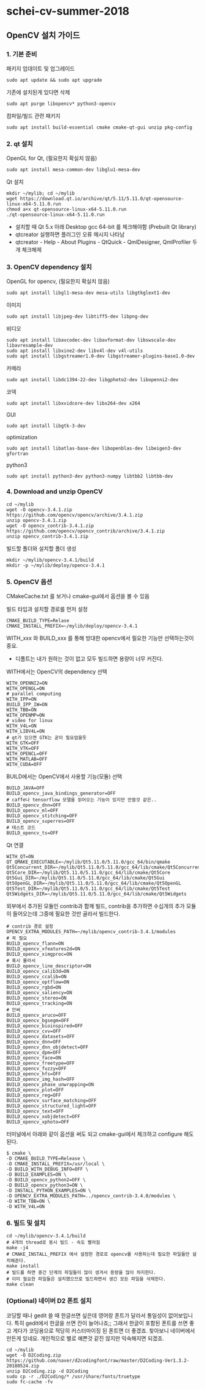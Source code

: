 # schei-cv-summer-2018

## OpenCV 설치 가이드

### 1. 기본 준비

패키지 업데이트 및 업그레이드
```
sudo apt update && sudo apt upgrade
```

기존에 설치된게 있다면 삭제
```
sudo apt purge libopencv* python3-opencv
```

컴파일/빌드 관련 패키지
```
sudo apt install build-essential cmake cmake-qt-gui unzip pkg-config
```

### 2. qt 설치

OpenGL for Qt, (필요한지 확실치 않음)
```
sudo apt install mesa-common-dev libglu1-mesa-dev
```

Qt 설치
```
mkdir ~/mylib; cd ~/mylib
wget https://download.qt.io/archive/qt/5.11/5.11.0/qt-opensource-linux-x64-5.11.0.run
chmod a+x qt-opensource-linux-x64-5.11.0.run
./qt-opensource-linux-x64-5.11.0.run
```
- 설치할 때 Qt 5.x 아래 Desktop gcc 64-bit 를 체크해야함 (Prebuilt Qt library)
- qtcreator 실행하면 플러그인 오류 메시지 나타남
- qtcreator - Help - About Plugins - QtQuick - QmlDesigner, QmlProfiler 두 개 체크해제


### 3. OpenCV dependency 설치

OpenGL for opencv, (필요한지 확실치 않음)
```
sudo apt install libgl1-mesa-dev mesa-utils libgtkglext1-dev
```

이미지
```
sudo apt install libjpeg-dev libtiff5-dev libpng-dev
```

비디오
```
sudo apt install libavcodec-dev libavformat-dev libswscale-dev libavresample-dev
sudo apt install libxine2-dev libv4l-dev v4l-utils
sudo apt install libgstreamer1.0-dev libgstreamer-plugins-base1.0-dev
```

카메라
```
sudo apt install libdc1394-22-dev libgphoto2-dev libopenni2-dev
```

코덱
```
sudo apt install libxvidcore-dev libx264-dev x264
```

GUI
```
sudo apt install libgtk-3-dev
```

optimization
```
sudo apt install libatlas-base-dev libopenblas-dev libeigen3-dev gfortran
```

python3
```
sudo apt install python3-dev python3-numpy libtbb2 libtbb-dev
```

### 4. Download and unzip OpenCV

````
cd ~/mylib
wget -O opencv-3.4.1.zip https://github.com/opencv/opencv/archive/3.4.1.zip
unzip opencv-3.4.1.zip
wget -O opencv_contrib-3.4.1.zip https://github.com/opencv/opencv_contrib/archive/3.4.1.zip
unzip opencv_contrib-3.4.1.zip
````

빌드할 폴더와 설치할 폴더 생성 
````
mkdir ~/mylib/opencv-3.4.1/build
mkdir -p ~/mylib/deploy/opencv-3.4.1
````

### 5. OpenCV 옵션

CMakeCache.txt 를 보거나 cmake-gui에서 옵션을 볼 수 있음

빌드 타입과 설치할 경로를 먼저 설정 
````
CMAKE_BUILD_TYPE=Relase
CMAKE_INSTALL_PREFIX=~/mylib/deploy/opencv-3.4.1
````

WITH_xxx 와 BUILD_xxx 를 통해 방대한 opencv에서 필요한 기능만 선택하는것이 중요.
- 디폴트는 내가 원하는 것이 없고 모두 빌드하면 용량이 너무 커진다.

WITH에서는 OpenCV의 dependency 선택
````
WITH_OPENNI2=ON
WITH_OPENGL=ON
# parallel computing
WITH_IPP=ON
BUILD_IPP_IW=ON
WITH_TBB=ON
WITH_OPENMP=ON
# video for linux
WITH_V4L=ON
WITH_LIBV4L=ON
# qt가 있으면 GTK는 굳이 필요업을듯
WITH_GTK=OFF
WITH_VTK=OFF
WITH_OPENCL=OFF
WITH_MATLAB=OFF
WITH_CUDA=OFF
````

BUILD에서는 OpenCV에서 사용할 기능(모듈) 선택
````
BUILD_JAVA=OFF
BUILD_opencv_java_bindings_generator=OFF
# caffe나 tensorflow 모델을 읽어오는 기능이 있지만 안쓸것 같은..
BUILD_opencv_dnn=OFF
BUILD_opencv_ml=OFF
BUILD_opencv_stitching=OFF
BUILD_opencv_superres=OFF
# 테스트 코드
BUILD_opencv_ts=OFF
````

Qt 연결
````
WITH_QT=ON
QT_QMAKE_EXECUTABLE=~/mylib/Qt5.11.0/5.11.0/gcc_64/bin/qmake
Qt5Concurrent_DIR=~/mylib/Qt5.11.0/5.11.0/gcc_64/lib/cmake/Qt5Concurrent
Qt5Core_DIR=~/mylib/Qt5.11.0/5.11.0/gcc_64/lib/cmake/Qt5Core
Qt5Gui_DIR=~/mylib/Qt5.11.0/5.11.0/gcc_64/lib/cmake/Qt5Gui
Qt5OpenGL_DIR=~/mylib/Qt5.11.0/5.11.0/gcc_64/lib/cmake/Qt5OpenGL
Qt5Test_DIR=~/mylib/Qt5.11.0/5.11.0/gcc_64/lib/cmake/Qt5Test
Qt5Widgets_DIR=~/mylib/Qt5.11.0/5.11.0/gcc_64/lib/cmake/Qt5Widgets
````

외부에서 추가된 모듈인 contrib과 함께 빌드,
contrib을 추가하면 수십개의 추가 모듈이 들어오는데 그중에 필요한 것만 골라서 빌드한다.

````
# contrib 경로 설정
OPENCV_EXTRA_MODULES_PATH=~/mylib/opencv_contrib-3.4.1/modules
# 꼭 필요
BUILD_opencv_flann=ON
BUILD_opencv_xfeatures2d=ON
BUILD_opencv_ximgproc=ON
# 혹시 몰라서
BUILD_opencv_line_descriptor=ON
BUILD_opencv_calib3d=ON
BUILD_opencv_ccalib=ON
BUILD_opencv_optflow=ON
BUILD_opencv_rgbd=ON
BUILD_opencv_saliency=ON
BUILD_opencv_stereo=ON
BUILD_opencv_tracking=ON
# 안써
BUILD_opencv_aruco=OFF
BUILD_opencv_bgsegm=OFF
BUILD_opencv_bioinspired=OFF
BUILD_opencv_cvv=OFF
BUILD_opencv_datasets=OFF
BUILD_opencv_dnn=OFF
BUILD_opencv_dnn_objdetect=OFF
BUILD_opencv_dpm=OFF
BUILD_opencv_face=ON
BUILD_opencv_freetype=OFF
BUILD_opencv_fuzzy=OFF
BUILD_opencv_hfs=OFF
BUILD_opencv_img_hash=OFF
BUILD_opencv_phase_unwrapping=ON
BUILD_opencv_plot=OFF
BUILD_opencv_reg=OFF
BUILD_opencv_surface_matching=OFF
BUILD_opencv_structured_light=OFF
BUILD_opencv_text=OFF
BUILD_opencv_xobjdetect=OFF
BUILD_opencv_xphoto=OFF
````

터미널에서 아래와 같이 옵션을 써도 되고 cmake-gui에서 체크하고 configure 해도 된다.
````
$ cmake \
-D CMAKE_BUILD_TYPE=Release \
-D CMAKE_INSTALL_PREFIX=/usr/local \
-D BUILD_WITH_DEBUG_INFO=OFF \
-D BUILD_EXAMPLES=ON \
-D BUILD_opencv_python2=OFF \
-D BUILD_opencv_python3=ON \
-D INSTALL_PYTHON_EXAMPLES=ON \
-D OPENCV_EXTRA_MODULES_PATH=../opencv_contrib-3.4.0/modules \
-D WITH_TBB=ON \
-D WITH_V4L=ON
````

### 6. 빌드 및 설치

````
cd ~/mylib/opencv-3.4.1/build
# 4개의 thread로 동시 빌드 - 속도 빨라짐
make -j4
# CMAKE_INSTALL_PREFIX 에서 설정한 경로로 opencv를 사용하는데 필요한 파일들만 설치해준다.
make install
# 빌드를 하면 중간 단계의 파일들이 많이 생겨서 용량을 많이 차지한다.
# 이미 필요한 파일들은 설치했으므로 빌드하면서 생긴 모든 파일을 삭제한다.
make clean
````

### (Optional) 네이버 D2 폰트 설치

코딩할 때나 gedit 쓸 때 한글쓰면 싶은데 영어랑 폰트가 달라서 통일성이 없어보입니다.
특히 gedit에서 한글을 쓰면 칸이 늘어나죠;;
그래서 한글이 포함된 폰트를 쓰면 좋고 게다가 코딩용으로 적당히 커스터마이징 된 폰트면 더 좋겠죠.
찾아보니 네이버에서 만든게 있네요. 개인적으로 별로 예쁜것 같진 않지만 익숙해지면 되겠죠.
  
````
cd ~/mylib
wget -O D2Coding.zip https://github.com/naver/d2codingfont/raw/master/D2Coding-Ver1.3.2-20180524.zip
unzip D2Coding.zip -d D2Coding
sudo cp -r ./D2Coding/* /usr/share/fonts/truetype
sudo fc-cache -fv
````
